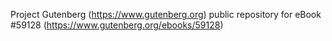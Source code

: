 Project Gutenberg (https://www.gutenberg.org) public repository for
eBook #59128 (https://www.gutenberg.org/ebooks/59128)

